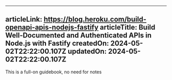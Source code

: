 -----------------------
articleLink: https://blog.heroku.com/build-openapi-apis-nodejs-fastify
articleTitle: Build Well-Documented and Authenticated APIs in Node.js with Fastify
createdOn: 2024-05-02T22:22:00.107Z
updatedOn: 2024-05-02T22:22:00.107Z
-----------------------

This is a full-on guidebook, no need for notes